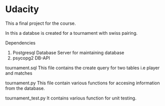# Udacity
This a final project for the course.

In this a databse is created for a tournament with swiss pairing. 

Dependencies
1. Postgresql Database Server for maintaining database
2. psycopg2 DB-API 


tournament.sql
	This file contains the create query for two tables i.e player and matches



tournament.py 
	This file contain various functions for accesing information from the database.
 


tournament_test.py
	It contains various function for unit testing. 
